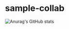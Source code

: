 # sample-collab
![Anurag's GitHub stats](https://github-readme-stats.vercel.app/api?username=chamse22ine&show_icons=true&theme=transparent)
